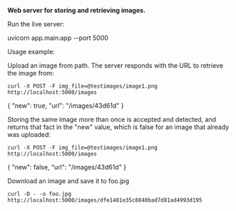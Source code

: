 **Web server for storing and retrieving images.**

Run the live server:

uvicorn app.main:app --port 5000

Usage example:

Upload an image from path. The server responds with the URL to retrieve the image from:

`curl -X POST -F img_file=@testimages/image1.png http://localhost:5000/images`

{
"new": true,
"url": "/images/43d61d"
}

Storing the same image more than once is accepted and detected, and returns that fact in the "new"
value, which is false for an image that already was uploaded:

`curl -X POST -F img_file=@testimages/image1.png http://localhost:5000/images`

{
"new": false,
"url": "/images/43d61d"
}

Download an image and save it to foo.jpg

`curl -D - -o foo.jpg http://localhost:5000/images/dfe1481e35c8840bad7d81ad4993d195
`
